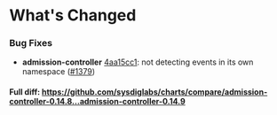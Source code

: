 # What's Changed

### Bug Fixes
- **admission-controller** [4aa15cc1](https://github.com/sysdiglabs/charts/commit/4aa15cc1899ae29eb280e31fbeffa54c066d3937): not detecting events in its own namespace ([#1379](https://github.com/sysdiglabs/charts/issues/1379))
#### Full diff: https://github.com/sysdiglabs/charts/compare/admission-controller-0.14.8...admission-controller-0.14.9
